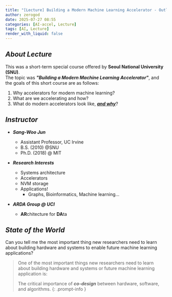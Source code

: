 ```yaml
---
title: "[Lecture] Building a Modern Machine Learning Accelerator - Outline"
author: zerogod
date: 2025-07-27 08:55
categories: [AI-accel, Lecture]
tags: [AI, Lecture]
render_with_liquid: false
---
```

## ***About Lecture***
This was a short-term special course offered by **Seoul National University (SNU)**.    
The topic was ***"Building a Modern Machine Learning Accelerator"***, and the goals of this short course are as follows:   
1. Why accelerators for modern machine learning?
2. What are we accelerating and how?
3. What do modern accelerators look like, ***<u>and why</u>***?

## ***Instructor***
- ***Sang-Woo Jun***      
    - Assistant Professor, UC Irvine
    - B.S. (2010) @SNU   
    - Ph.D. (2018) @ MIT   

- ***Research Interests***
    - Systems architecture
    - Accelerators
    - NVM storage
    - Applications!
        - Graphs, Bioinformatics, Machine learning…

- ***ARDA Group @ UCI***
    - **AR**chitecture for **DA**ta

## ***State of the World***
Can you tell me the most important thing new researchers need to learn about building hardware and systems to enable future machine learning applications?
> One of the most important things new researchers need to learn about building hardware and systems or future machine learning application is:
>
> The critical importance of ***co-design*** between hardware, software, and algorithms.
{: .prompt-info }